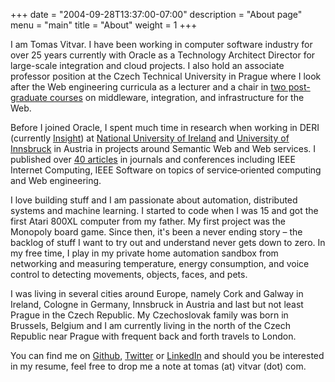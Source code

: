 +++
date = "2004-09-28T13:37:00-07:00"
description = "About page"
menu = "main"
title = "About"
weight = 1
+++

I am Tomas Vitvar. I have been working in computer software industry for over 25 years currently with Oracle as a Technology Architect Director for large-scale integration and cloud projects. I also hold an associate professor position at the Czech Technical University in Prague where I look after the Web engineering curricula as a lecturer and a chair in [two post-graduate courses](/lectures/) on middleware, integration, and infrastructure for the Web.

Before I joined Oracle, I spent much time in research when working in DERI (currently [Insight](https://www.insight-centre.org/)) at [National University of Ireland](https://www.nuigalway.ie/) and [University of Innsbruck](https://www.uibk.ac.at/) in Austria in projects around Semantic Web and Web services. I published over [40 articles](https://scholar.google.be/citations?user=-DKTQpIAAAAJ) in journals and conferences including IEEE Internet Computing, IEEE Software on topics of service‐oriented computing and Web engineering.

I love building stuff and I am passionate about automation, distributed systems and machine learning. I started to code when I was 15 and got the first Atari 800XL computer from my father. My first project was the Monopoly board game. Since then, it's been a never ending story &ndash; the backlog of stuff I want to try out and understand never gets down to zero. In my free time, I play in my private home automation sandbox from networking and measuring temperature, energy consumption, and voice control to detecting movements, objects, faces, and pets. 

I was living in several cities around Europe, namely Cork and Galway in Ireland, Cologne in Germany, Innsbruck in Austria and last but not least Prague in the Czech Republic. My Czechoslovak family was born in Brussels, Belgium and I am currently living in the north of the Czech Republic near Prague with frequent back and forth travels to London. 

You can find me on [Github](https://github.com/tomvit), [Twitter](https://twitter.com/tomasvitvar) or [LinkedIn](https://www.linkedin.com/in/vitvar/) and should you be interested in my resume, feel free to drop me a note at tomas (at) vitvar (dot) com.

